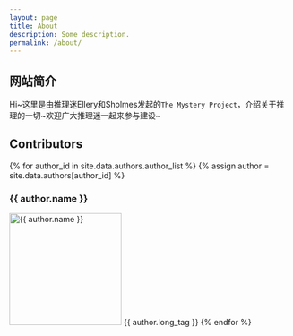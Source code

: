 ```yaml
---
layout: page
title: About
description: Some description.
permalink: /about/
---
```



## 网站简介

Hi~这里是由推理迷Ellery和Sholmes发起的`The Mystery Project`，介绍关于推理的一切~欢迎广大推理迷一起来参与建设~

## Contributors

{% for author_id in site.data.authors.author_list %}
{% assign author = site.data.authors[author_id] %}
### {{ author.name }} 
<a herf='#{{author_id}}'></a>
<img itemprop="image" class="img-rounded" src="{{ author.avatar }}" alt="{{ author.name }}" width="200">
{{ author.long_tag }}
{% endfor %}

